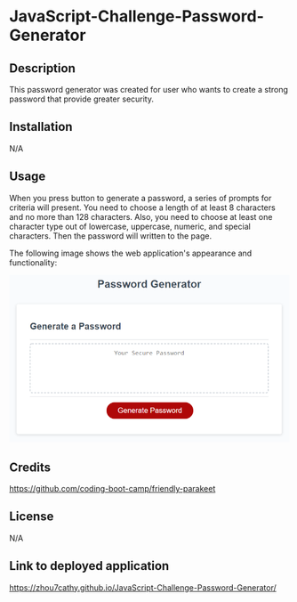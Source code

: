 # JavaScript-Challenge-Password-Generator

## Description

This password generator was created for user who wants to create a strong password that provide greater security. 

## Installation

N/A

## Usage

When you press button to generate a password, a series of prompts for criteria will present. You need to choose a length of at least 8 characters and no more than 128 characters. Also, you need to choose at least one character type out of lowercase, uppercase, numeric, and special characters. Then the password will written to the page.

The following image shows the web application's appearance and functionality:

![alt text](/assets/03-javascript-password-generator.png)

## Credits

https://github.com/coding-boot-camp/friendly-parakeet
## License

N/A


## Link to deployed application

https://zhou7cathy.github.io/JavaScript-Challenge-Password-Generator/
